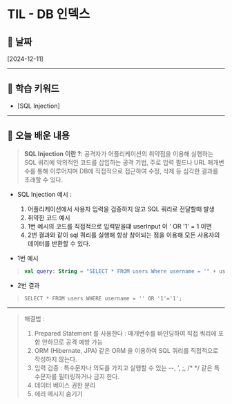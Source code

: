 # TIL - DB 인덱스

## 📅 날짜
[2024-12-11]

---

## 📌 학습 키워드
- [SQL Injection]

---

## 📖 오늘 배운 내용

> **SQL Injection 이란 ?**: 공격자가 어플리케이션의 취약점을 이용해 실행하는 SQL 쿼리에 악의적인 코드를 삽입하는 공격 기법, 주로 입력 필드나 URL 매개변수를 통해 이루어지며 DB에 직접적으로 접근하여 수정, 삭제 등 심각한 결과를 초래할 수 있다.

- SQL Injection 예시 : 
  1. 어플리케이션에서 사용자 입력을 검증하지 않고 SQL 쿼리로 전달할때 발생
  2. 취약한 코드 예시 
  3. 1번 예시의 코드를 직접적으로 입력받을떄 userInput 이 ' OR '1' = 1 이면 
  4. 2번 결과와 같이 sql 쿼리를 실행해 항상 참이되는 점을 이용해 모든 사용자의 데이터를 반환할 수 있다.

- 1번 예시 
>```kotlin
>val query: String = "SELECT * FROM users Where username = '" + userInput +"'"
>```

- 2번 결과
>```mysql
>SELECT * FROM users WHERE username = '' OR '1'='1';
>```


--------


> 해결법 : 
> 1. Prepared Statement 를 사용한다 : 매개변수를 바인딩하여 직접 쿼리에 포함 안하므로 공격 예방 가능
> 2. ORM (Hibernate, JPA) 같은 ORM 을 이용하여 SQL 쿼리를 직접적으로 작성하지 않는다.
> 3. 입력 검증 : 특수문자나 의도를 가지고 실행할 수 있는 --, ', ;, /* */ 같은 특수문자를 필터링하거나 금지 한다.
> 4. 데이터 베이스 권한 분리 
> 5. 에러 메시지 숨기기
